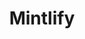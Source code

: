 ---
git: https://github.com/mintlify
linkedin: https://linkedin.com/company/mintsearch
logohandle: mintlify
sort: mintlify
title: Mintlify
twitter: https://x.com/mintlify
website: https://mintlify.com/
---